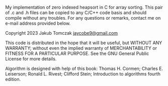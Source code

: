 My implementation of zero indexed heapsort in C for array sorting.
This pair of .c and .h files can be copied to any C/C++ code basis and should compile without any troubles.
For any questions or remarks, contact me on e-mail address provided below.



Copyright 2023 Jakub Tomczak jaycobe9@gmail.com
    
This code is distributed in the hope that it will be useful,
but WITHOUT ANY WARRANTY; without even the implied warranty of
MERCHANTABILITY or FITNESS FOR A PARTICULAR PURPOSE.  See the
GNU General Public License for more details.

Algorithm is designed with help of this book:
Thomas H. Cormen; Charles E. Leiserson; Ronald L. Rivest; Clifford Stein; Introduction to algorithms fourth edition.
